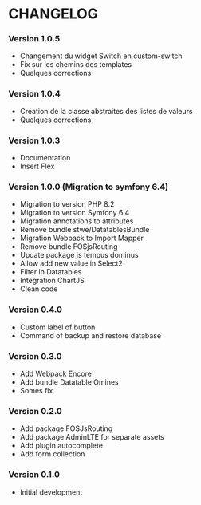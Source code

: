 # CHANGELOG

### Version 1.0.5

- Changement du widget Switch en custom-switch
- Fix sur les chemins des templates
- Quelques corrections

### Version 1.0.4

- Création de la classe abstraites des listes de valeurs
- Quelques corrections

### Version 1.0.3

- Documentation
- Insert Flex

### Version 1.0.0 (Migration to symfony 6.4)

- Migration to version PHP 8.2
- Migration to version Symfony 6.4
- Migration annotations to attributes
- Remove bundle stwe/DatatablesBundle
- Migration Webpack to Import Mapper
- Remove bundle FOSjsRouting
- Update package js tempus dominus
- Allow add new value in Select2
- Filter in Datatables
- Integration ChartJS
- Clean code

### Version 0.4.0

- Custom label of button
- Command of backup and restore database

### Version 0.3.0

- Add Webpack Encore
- Add bundle Datatable Omines
- Somes fix

### Version 0.2.0

- Add package FOSJsRouting
- Add package AdminLTE for separate assets
- Add plugin autocomplete
- Add form collection

### Version 0.1.0

- Initial development